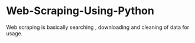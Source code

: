 # Web-Scraping-Using-Python
Web scraping is basically searching , downloading and cleaning of data for usage.
